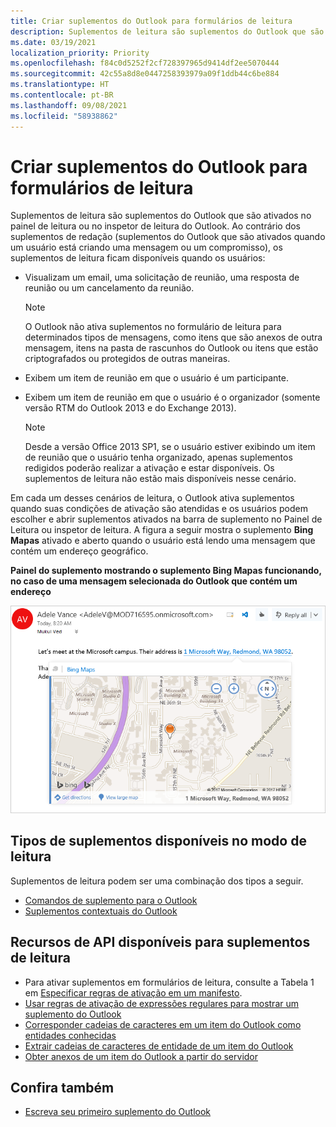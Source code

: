 ```yaml
---
title: Criar suplementos do Outlook para formulários de leitura
description: Suplementos de leitura são suplementos do Outlook que são ativados no painel de leitura ou no inspetor de leitura do Outlook.
ms.date: 03/19/2021
localization_priority: Priority
ms.openlocfilehash: f84c0d5252f2cf728397965d9414df2ee5070444
ms.sourcegitcommit: 42c55a8d8e0447258393979a09f1ddb44c6be884
ms.translationtype: HT
ms.contentlocale: pt-BR
ms.lasthandoff: 09/08/2021
ms.locfileid: "58938862"
---
```

# <a name="create-outlook-add-ins-for-read-forms"></a>Criar suplementos do Outlook para formulários de leitura

Suplementos de leitura são suplementos do Outlook que são ativados no painel de leitura ou no inspetor de leitura do Outlook. Ao contrário dos suplementos de redação (suplementos do Outlook que são ativados quando um usuário está criando uma mensagem ou um compromisso), os suplementos de leitura ficam disponíveis quando os usuários:

- Visualizam um email, uma solicitação de reunião, uma resposta de reunião ou um cancelamento da reunião.

   > [!NOTE]
   > O Outlook não ativa suplementos no formulário de leitura para determinados tipos de mensagens, como itens que são anexos de outra mensagem, itens na pasta de rascunhos do Outlook ou itens que estão criptografados ou protegidos de outras maneiras.

- Exibem um item de reunião em que o usuário é um participante.

- Exibem um item de reunião em que o usuário é o organizador (somente versão RTM do Outlook 2013 e do Exchange 2013).

   > [!NOTE]
   > Desde a versão Office 2013 SP1, se o usuário estiver exibindo um item de reunião que o usuário tenha organizado, apenas suplementos redigidos poderão realizar a ativação e estar disponíveis. Os suplementos de leitura não estão mais disponíveis nesse cenário.

Em cada um desses cenários de leitura, o Outlook ativa suplementos quando suas condições de ativação são atendidas e os usuários podem escolher e abrir suplementos ativados na barra de suplemento no Painel de Leitura ou inspetor de leitura. A figura a seguir mostra o suplemento **Bing Mapas** ativado e aberto quando o usuário está lendo uma mensagem que contém um endereço geográfico.

**Painel do suplemento mostrando o suplemento Bing Mapas funcionando, no caso de uma mensagem selecionada do Outlook que contém um endereço**

![Aplicativo de email do Bing Map no Outlook.](../images/outlook-detected-entity-card.png)

## <a name="types-of-add-ins-available-in-read-mode"></a>Tipos de suplementos disponíveis no modo de leitura

Suplementos de leitura podem ser uma combinação dos tipos a seguir.

- [Comandos de suplemento para o Outlook](add-in-commands-for-outlook.md)
- [Suplementos contextuais do Outlook](contextual-outlook-add-ins.md)

## <a name="api-features-available-to-read-add-ins"></a>Recursos de API disponíveis para suplementos de leitura

- Para ativar suplementos em formulários de leitura, consulte a Tabela 1 em [Especificar regras de ativação em um manifesto](activation-rules.md#specify-activation-rules-in-a-manifest).
- [Usar regras de ativação de expressões regulares para mostrar um suplemento do Outlook](use-regular-expressions-to-show-an-outlook-add-in.md)
- [Corresponder cadeias de caracteres em um item do Outlook como entidades conhecidas](match-strings-in-an-item-as-well-known-entities.md)
- [Extrair cadeias de caracteres de entidade de um item do Outlook](extract-entity-strings-from-an-item.md)
- [Obter anexos de um item do Outlook a partir do servidor](get-attachments-of-an-outlook-item.md)

## <a name="see-also"></a>Confira também

- [Escreva seu primeiro suplemento do Outlook](../quickstarts/outlook-quickstart.md)
